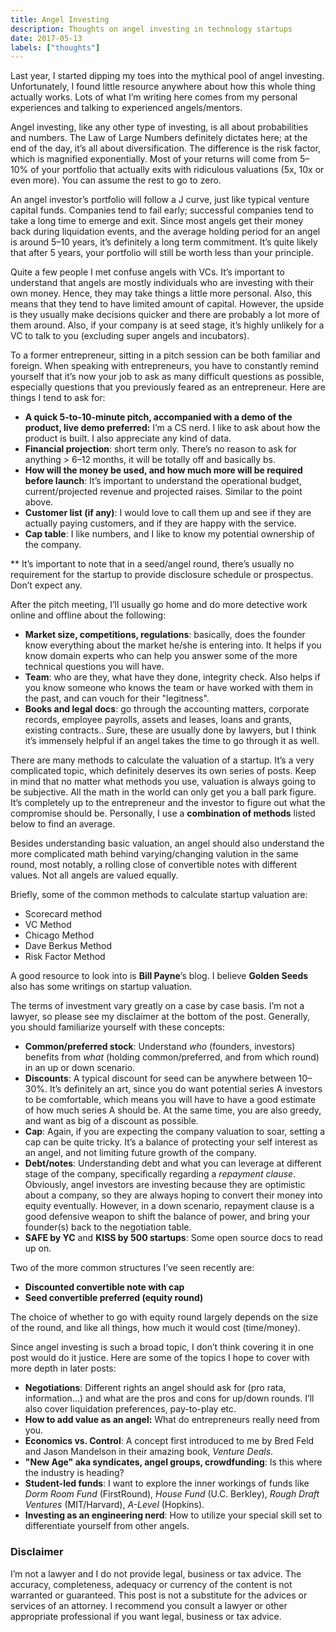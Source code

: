 ```yaml
---
title: Angel Investing
description: Thoughts on angel investing in technology startups
date: 2017-05-13
labels: ["thoughts"]
---
```

Last year, I started dipping my toes into the mythical pool of angel investing. Unfortunately, I found little resource anywhere about how this whole thing actually works. Lots of what I’m writing here comes from my personal experiences and talking to experienced angels/mentors.

Angel investing, like any other type of investing, is all about probabilities and numbers. The Law of Large Numbers definitely dictates here; at the end of the day, it’s all about diversification. The difference is the risk factor, which is magnified exponentially. Most of your returns will come from 5–10% of your portfolio that actually exits with ridiculous valuations (5x, 10x or even more). You can assume the rest to go to zero.

An angel investor’s portfolio will follow a J curve, just like typical venture capital funds. Companies tend to fail early; successful companies tend to take a long time to emerge and exit. Since most angels get their money back during liquidation events, and the average holding period for an angel is around 5–10 years, it’s definitely a long term commitment. It’s quite likely that after 5 years, your portfolio will still be worth less than your principle.

Quite a few people I met confuse angels with VCs. It’s important to understand that angels are mostly individuals who are investing with their own money. Hence, they may take things a little more personal. Also, this means that they tend to have limited amount of capital. However, the upside is they usually make decisions quicker and there are probably a lot more of them around. Also, if your company is at seed stage, it’s highly unlikely for a VC to talk to you (excluding super angels and incubators).

To a former entrepreneur, sitting in a pitch session can be both familiar and foreign. When speaking with entrepreneurs, you have to constantly remind yourself that it’s now your job to ask as many difficult questions as possible, especially questions that you previously feared as an entrepreneur. Here are things I tend to ask for:

- **A quick 5-to-10-minute pitch, accompanied with a demo of the product, live demo preferred:** I’m a CS nerd. I like to ask about how the product is built. I also appreciate any kind of data.
- **Financial projection**: short term only. There’s no reason to ask for anything > 6–12 months, it will be totally off and basically bs.
- **How will the money be used, and how much more will be required before launch**: It’s important to understand the operational budget, current/projected revenue and projected raises. Similar to the point above.
- **Customer list (if any)**: I would love to call them up and see if they are actually paying customers, and if they are happy with the service.
- **Cap table**: I like numbers, and I like to know my potential ownership of the company.

\*\* It’s important to note that in a seed/angel round, there’s usually no requirement for the startup to provide disclosure schedule or prospectus. Don’t expect any.

After the pitch meeting, I’ll usually go home and do more detective work online and offline about the following:

- **Market size, competitions, regulations**: basically, does the founder know everything about the market he/she is entering into. It helps if you know domain experts who can help you answer some of the more technical questions you will have.
- **Team**: who are they, what have they done, integrity check. Also helps if you know someone who knows the team or have worked with them in the past, and can vouch for their "legitness".
- **Books and legal docs**: go through the accounting matters, corporate records, employee payrolls, assets and leases, loans and grants, existing contracts.. Sure, these are usually done by lawyers, but I think it’s immensely helpful if an angel takes the time to go through it as well.

There are many methods to calculate the valuation of a startup. It’s a very complicated topic, which definitely deserves its own series of posts. Keep in mind that no matter what methods you use, valuation is always going to be subjective. All the math in the world can only get you a ball park figure. It’s completely up to the entrepreneur and the investor to figure out what the compromise should be. Personally, I use a **combination of methods** listed below to find an average.

Besides understanding basic valuation, an angel should also understand the more complicated math behind varying/changing valution in the same round, most notably, a rolling close of convertible notes with different values. Not all angels are valued equally.

Briefly, some of the common methods to calculate startup valuation are:

- Scorecard method
- VC Method
- Chicago Method
- Dave Berkus Method
- Risk Factor Method

A good resource to look into is **Bill Payne**’s blog. I believe **Golden Seeds** also has some writings on startup valuation.

The terms of investment vary greatly on a case by case basis. I’m not a lawyer, so please see my disclaimer at the bottom of the post. Generally, you should familiarize yourself with these concepts:

- **Common/preferred stock**: Understand *who* (founders, investors) benefits from *what* (holding common/preferred, and from which round) in an up or down scenario.
- **Discounts**: A typical discount for seed can be anywhere between 10–30%. It’s definitely an art, since you do want potential series A investors to be comfortable, which means you will have to have a good estimate of how much series A should be. At the same time, you are also greedy, and want as big of a discount as possible.
- **Cap**: Again, if you are expecting the company valuation to soar, setting a cap can be quite tricky. It’s a balance of protecting your self interest as an angel, and not limiting future growth of the company.
- **Debt/notes**: Understanding debt and what you can leverage at different stage of the company, specifically regarding a *repayment clause*. Obviously, angel investors are investing because they are optimistic about a company, so they are always hoping to convert their money into equity eventually. However, in a down scenario, repayment clause is a good defensive weapon to shift the balance of power, and bring your founder(s) back to the negotiation table.
- **SAFE by YC** and **KISS by 500 startups**: Some open source docs to read up on.

Two of the more common structures I’ve seen recently are:

- **Discounted convertible note with cap**
- **Seed convertible preferred (equity round)**

The choice of whether to go with equity round largely depends on the size of the round, and like all things, how much it would cost (time/money).

Since angel investing is such a broad topic, I don’t think covering it in one post would do it justice. Here are some of the topics I hope to cover with more depth in later posts:

- **Negotiations**: Different rights an angel should ask for (pro rata, information…) and what are the pros and cons for up/down rounds. I’ll also cover liquidation preferences, pay-to-play etc.
- **How to add value as an angel:** What do entrepreneurs really need from you.
- **Economics vs. Control**: A concept first introduced to me by Bred Feld and Jason Mandelson in their amazing book, *Venture Deals*.
- **"New Age" aka syndicates, angel groups, crowdfunding**: Is this where the industry is heading?
- **Student-led funds**: I want to explore the inner workings of funds like *Dorm Room Fund* (FirstRound), *House Fund* (U.C. Berkley), *Rough Draft Ventures* (MIT/Harvard), *A-Level* (Hopkins).
- **Investing as an engineering nerd**: How to utilize your special skill set to differentiate yourself from other angels.

### Disclaimer

I’m not a lawyer and I do not provide legal, business or tax advice. The accuracy, completeness, adequacy or currency of the content is not warranted or guaranteed. This post is not a substitute for the advices or services of an attorney. I recommend you consult a lawyer or other appropriate professional if you want legal, business or tax advice.